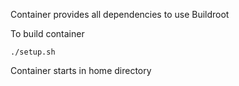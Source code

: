 Container provides all dependencies to use Buildroot

To build container

`./setup.sh ` 

Container starts in home directory
